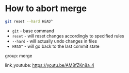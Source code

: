 # How to abort merge

```bash
git reset --hard HEAD^
```

- `git` - base command
- `reset` - will reset changes accordingly to specified rules
- `--hard` - will actually undo changes in files
- `HEAD^` - will go back to the last commit state

group: merge


link_youtube: https://youtu.be/AM8fZKn8a_4
